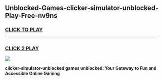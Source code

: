 
## Unblocked-Games-clicker-simulator-unblocked-Play-Free-nv9ns
<h3>
<a href="https://premium76.site?title=clicker-simulator-unblocked&ref=21A">CLICK TO PLAY</a></h3>
<hr>

<h3>
<a href="https://premium76.site?title=clicker-simulator-unblocked&ref=21A">CLICK 2 PLAY</a>
  
</h3>

<a href="https://premium76.site?title=clicker-simulator-unblocked&ref=21A"><img src="https://clearcache.store/games.png"></a>


**clicker-simulator-unblocked games unblocked: Your Gateway to Fun and Accessible Online Gaming**
